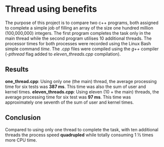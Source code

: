 <h1>Thread using benefits</h1>

The purpose of this project is to compare two c++ programs, both assigned to complete a simple job of filling an array of the size one hundred million (100,000,000) integers. The first program completes the task only in the main thread while the second program utilises 10 additional threads. The processor times for both processes were recorded using the Linux Bash simple command <i>time</i>. The <i>.cpp</i> files were compiled using the <i>g++</i> compiler (<i>-pthread</i> flag added to <i>eleven_threads.cpp</i> compilation).

<h2>Results</h2>
<b>one_thread.cpp</b>: Using only one (the main) thread, the average processing time for six tests was <b>387 ms</b>. This time was also the sum of user and kernel times.
<b>eleven_threads.cpp</b>: Using eleven (10 + the main) threads, the average processing time for six test was <b>97 ms</b>. This time was approximately one seventh of the sum of user and kernel times.

<h2>Conclusion</h2>
Compared to using only one thread to complete the task, with ten additional threads the process speed <b>quadrupled</b> while totally consuming 1 ½ times more CPU time.
